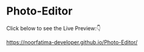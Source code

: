 # Photo-Editor 


Click below to see the Live Preview:👇

https://noorfatima-developer.github.io/Photo-Editor/
